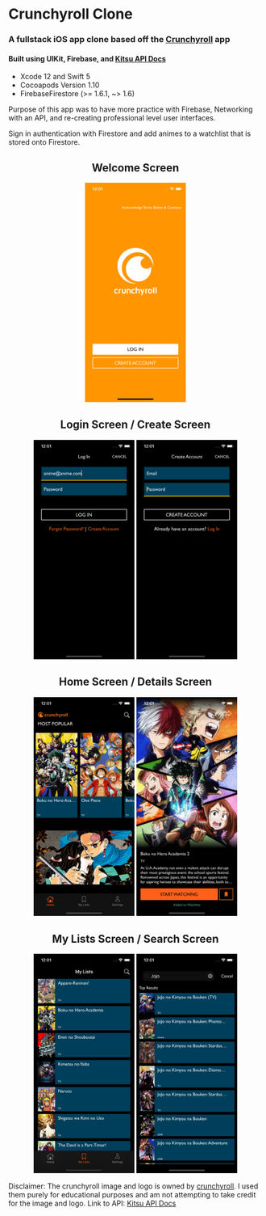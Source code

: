 # Crunchyroll Clone

### A fullstack iOS app clone based off the [Crunchyroll](https://apps.apple.com/us/app/crunchyroll/id329913454?itsct=apps_box&itscg=30200) app
#### Built using UIKit, Firebase, and [Kitsu API Docs](https://kitsu.docs.apiary.io/#reference/anime/episodes/fetch-collection)

* Xcode 12 and Swift 5
* Cocoapods Version 1.10
* FirebaseFirestore (>= 1.6.1, ~> 1.6)

Purpose of this app was to have more practice with Firebase, Networking with an API, and re-creating professional level user interfaces.

Sign in authentication with Firestore and add animes to a watchlist that is stored onto Firestore.

<h2 align= "center"> Welcome Screen</h2>
<p align= "center">
<img src= "screenshots/welcomeScreen.png" width = "200">
</p>

<h2 align= "center"> Login Screen / Create Screen </h2> 
<p align= "center">
<img src= "screenshots/login.png" width = "200">
<img src= "screenshots/createAccount.png" width = "200">
</p>

<h2 align= "center">Home Screen / Details Screen </h2>

<p align= "center">
<img src= "screenshots/homeScreen.png" width = "200">
<img src= "screenshots/detailsScreen.png" width = "200">
</p>

<h2 align="center"> My Lists Screen / Search Screen </h2>
<p align= "center">
<img src= "screenshots/myListsScreen.png" width = "200">
<img src= "screenshots/searchScreen.png" width = "200">
</p>

Disclaimer: 
The crunchyroll image and logo is owned by [crunchyroll](https://www.crunchyroll.com). 
I used them purely for educational purposes and am not attempting to take credit for the image and logo. 
Link to API: [Kitsu API Docs](https://kitsu.docs.apiary.io/#reference/anime/episodes/fetch-collection)
